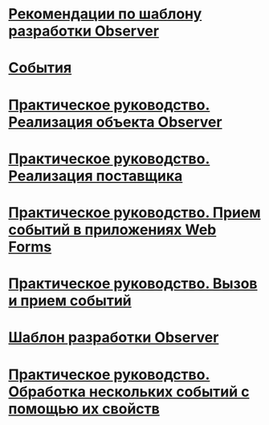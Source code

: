 # [Рекомендации по шаблону разработки Observer](observer-design-pattern-best-practices.md)
# [События](index.md)
# [Практическое руководство. Реализация объекта Observer](how-to-implement-an-observer.md)
# [Практическое руководство. Реализация поставщика](how-to-implement-a-provider.md)
# [Практическое руководство. Прием событий в приложениях Web Forms](how-to-consume-events-in-a-web-forms-application.md)
# [Практическое руководство. Вызов и прием событий](how-to-raise-and-consume-events.md)
# [Шаблон разработки Observer](observer-design-pattern.md)
# [Практическое руководство. Обработка нескольких событий с помощью их свойств](how-to-handle-multiple-events-using-event-properties.md)
